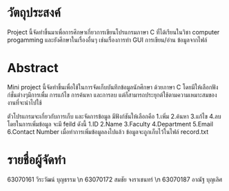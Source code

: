 <h1>วัตถุประสงค์</h1>

Project นี้จัดทำขึ้นมาเพื่อการศึกษาเกี่ยวการเขียนโปรแกรมภาษา C ที่ได้เรียนในวิชา computer progamming และยังศึกษาในเรื่องอื่นๆ เช่นเรื่องการทำ GUI การเขียน/อ่าน ข้อมูลจากไฟล์

<h1>Abstract</h1>

Mini project นี้จัดทำขึ้นเพื่อใช้ในการจัดเก็บบันทึกข้อมูลนักศึกษา ด้วยภาษา C โดยมีให้เลือกฟังก์ชั่นต่างๆมีการเพื่ม การแก้ไข การค้นหา และการลบ แต่ก็สามารถประยุกต์ใช้ตามความเหมาะสมของงานที่จะนำไปใช้

ตัวโปรแกรมจะเกี่ยวกับการเก็บ และจัดการข้อมูล มีฟังก์ชันให้เลือกคือ 1.เพิ่ม 2.ค้นหา 3.แก้ไข 4.ลบ โดยในการเพิ่มข้อมูล จะมี feild ดังนี้ 1.ID 2.Name 3.Faculty 4.Department 5.Email 6.Contact Number เมื่อทำการเพิ่มข้อมูลลงไปแล้ว ข้อมูลจะถูกเก็บไว้ในไฟล์ record.txt 
<h1>รายชื่อผู้จัดทำ</h1>

63070161 วีระวัฒน์ บุญธรรม \n
63070172 สมชัย จงราเชนทร์ \n
63070187 อาณัฐ บุญเลิศ
 
